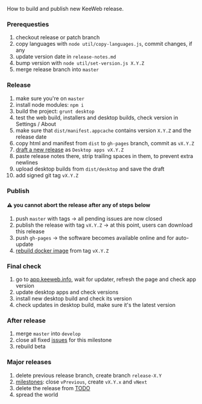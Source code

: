 How to build and publish new KeeWeb release.

### Prerequesties

1. checkout release or patch branch
2. copy languages with `node util/copy-languages.js`, commit changes, if any
3. update version date in `release-notes.md`
4. bump version with `node util/set-version.js X.Y.Z`
5. merge release branch into `master`

### Release

1. make sure you're on `master`
2. install node modules: `npm i`
3. build the project: `grunt desktop`
4. test the web build, installers and desktop builds, check version in Settings / About
5. make sure that `dist/manifest.appcache` contains version `X.Y.Z` and the release date
6. copy html and manifest from `dist` to `gh-pages` branch, commit as `vX.Y.Z`
7. [draft a new release](https://github.com/keeweb/keeweb/releases/new) as `Desktop apps vX.Y.Z`
8. paste release notes there, strip trailing spaces in them, to prevent extra newlines
9. upload desktop builds from `dist/desktop` and save the draft
10. add signed git tag `vX.Y.Z`

### Publish

#### ⚠️ you cannot abort the release after any of steps below

1. push `master` with tags &rarr; all pending issues are now closed
2. publish the release with tag `vX.Y.Z` &rarr; at this point, users can download this release
3. push `gh-pages` &rarr; the software becomes available online and for auto-update
4. [rebuild docker image](https://hub.docker.com/r/antelle/keeweb/~/settings/automated-builds/) from tag `vX.Y.Z`

### Final check

1. go to [app.keeweb.info](https://app.keeweb.info), wait for updater, refresh the page and check app version
2. update desktop apps and check versions
3. install new desktop build and check its version
4. check updates in desktop build, make sure it's the latest version

### After release

1. merge `master` into `develop`
2. close all fixed [issues](https://github.com/keeweb/keeweb/issues) for this milestone
3. rebuild beta

### Major releases

1. delete previous release branch, create branch `release-X.Y`
2. [milestones](https://github.com/keeweb/keeweb/milestones): close `vPrevious`, create `vX.Y.x` and `vNext`
3. delete the release from [TODO](https://github.com/keeweb/keeweb/wiki/TODO)
4. spread the world